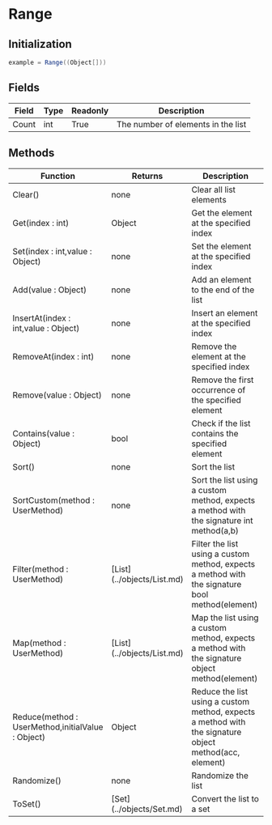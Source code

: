 # Range
## Initialization
```csharp
example = Range((Object[]))
```
## Fields
|Field|Type|Readonly|Description|
|---|---|---|---|
|Count|int|True|The number of elements in the list|
## Methods
<table>
<colgroup><col style="width: 30%"/>
<col style="width: 20%"/>
<col style="width: 50%"/>
</colgroup>
<thead>
<tr>
<th>Function</th>
<th>Returns</th>
<th>Description</th>
</tr>
</thead>
<tbody>
<tr>
<td>Clear()</td>
<td>none</td>
<td>Clear all list elements</td>
</tr>
<tr>
<td>Get(index : int)</td>
<td>Object</td>
<td>Get the element at the specified index</td>
</tr>
<tr>
<td>Set(index : int,value : Object)</td>
<td>none</td>
<td>Set the element at the specified index</td>
</tr>
<tr>
<td>Add(value : Object)</td>
<td>none</td>
<td>Add an element to the end of the list</td>
</tr>
<tr>
<td>InsertAt(index : int,value : Object)</td>
<td>none</td>
<td>Insert an element at the specified index</td>
</tr>
<tr>
<td>RemoveAt(index : int)</td>
<td>none</td>
<td>Remove the element at the specified index</td>
</tr>
<tr>
<td>Remove(value : Object)</td>
<td>none</td>
<td>Remove the first occurrence of the specified element</td>
</tr>
<tr>
<td>Contains(value : Object)</td>
<td>bool</td>
<td>Check if the list contains the specified element</td>
</tr>
<tr>
<td>Sort()</td>
<td>none</td>
<td>Sort the list</td>
</tr>
<tr>
<td>SortCustom(method : UserMethod)</td>
<td>none</td>
<td>Sort the list using a custom method, expects a method with the signature int method(a,b)</td>
</tr>
<tr>
<td>Filter(method : UserMethod)</td>
<td>[List](../objects/List.md)</td>
<td>Filter the list using a custom method, expects a method with the signature bool method(element)</td>
</tr>
<tr>
<td>Map(method : UserMethod)</td>
<td>[List](../objects/List.md)</td>
<td>Map the list using a custom method, expects a method with the signature object method(element)</td>
</tr>
<tr>
<td>Reduce(method : UserMethod,initialValue : Object)</td>
<td>Object</td>
<td>Reduce the list using a custom method, expects a method with the signature object method(acc, element)</td>
</tr>
<tr>
<td>Randomize()</td>
<td>none</td>
<td>Randomize the list</td>
</tr>
<tr>
<td>ToSet()</td>
<td>[Set](../objects/Set.md)</td>
<td>Convert the list to a set</td>
</tr>
</tbody>
</table>
